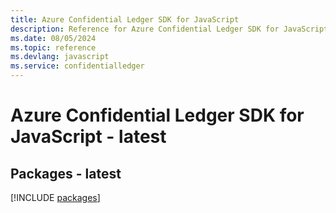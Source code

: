 ```yaml
---
title: Azure Confidential Ledger SDK for JavaScript
description: Reference for Azure Confidential Ledger SDK for JavaScript
ms.date: 08/05/2024
ms.topic: reference
ms.devlang: javascript
ms.service: confidentialledger
---
```

# Azure Confidential Ledger SDK for JavaScript - latest
## Packages - latest
[!INCLUDE [packages](confidential-ledger-index.md)]
